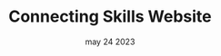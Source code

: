---
#preview
title: Connecting Skills Website
image: /img/works/com/q7.jpeg
category: Web Developmment
date: may 24 2023

#params
layout: "one"

#full details
introTitle: "Connecting   <span class=\"mil-thin\">Skills Website</span>"
fullImage: /img/works/com/q7.jpeg
details:
    - label: "Client:"
      value: "Haritha"

    - label: "Year:"
      value: "2018"

    - label: "Duration"
      value: "45 Days"
    - label: "Website"
      value: ""

description:
    enabled: 1
    title: "About"
    content: "
      <p>

Connecting skills is a Job consultancy platform based in Machilipatnam, serving jobs to freshers all over India. They are the consultants for many startups and a solution for agencies looking to hire resources. </p>
    "
description2:
    enabled: 1
    title: "Prophecius & Connecting Skills"
    content: "
      <p>We were thrilled to work with Connecting Skills to help them establish their brand presence and connect students with job opportunities. As a consultancy that focuses on providing career guidance and placement services to students, Connecting Skills needed a website that reflected their vision and values. During the development process, we collaborated closely with the team at Connecting Skills to understand their unique mission and deliver a website that effectively communicates their offerings to their target audience. We're happy to have played a part in Connecting Skills' success and proud to have them as our partner. </p>
    "

gallery: 
    enabled: 1
    items:
        - image: /img/works/com/q8.jpeg
          alt: "image"

        - image: /img/works/com/q9.jpeg
          alt: "image"

        - image: /img/works/com/q8.jpeg
          alt: "image"

        - image: /img/works/com/q9.jpeg
          alt: "image"


gallery2: 
    enabled: 1
    items:
        - image: /img/works/com/q8.jpeg
          alt: "image"

        - image: /img/works/com/q9.jpeg
          alt: "image"
---